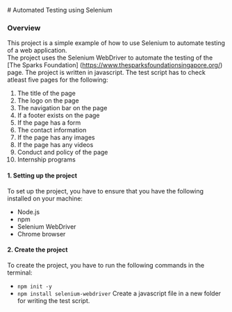 <span align='center'># Automated Testing using Selenium</span>

### Overview 
This project is a simple example of how to use Selenium to automate testing of a web application. <br /> The project uses the Selenium WebDriver to automate the testing of the [The Sparks Foundation] (https://www.thesparksfoundationsingapore.org/) page. The project is written in javascript.
The test script has to check atleast five pages for the following:
1. The title of the page 
2. The logo on the page
3. The navigation bar on the page
4. If a footer exists on the page
5. If the page has a form
6. The contact information
7. If the page has any images
8. If the page has any videos
9. Conduct and policy of the page
10. Internship programs

#### 1. Setting up the project
To set up the project, you have to ensure that you have the following installed on your machine:
- Node.js
- npm
- Selenium WebDriver
- Chrome browser

#### 2. Create the project 
To create the project, you have to run the following commands in the terminal:
- `npm init -y`
- `npm install selenium-webdriver`
Create a javascript file in a new folder for writing the test script. 
